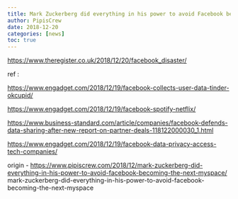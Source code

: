 ```yaml
---
title: Mark Zuckerberg did everything in his power to avoid Facebook becoming the next MySpace
author: PipisCrew
date: 2018-12-20
categories: [news]
toc: true
---
```


https://www.theregister.co.uk/2018/12/20/facebook_disaster/

ref : 

https://www.engadget.com/2018/12/19/facebook-collects-user-data-tinder-okcupid/

https://www.engadget.com/2018/12/19/facebook-spotify-netflix/

https://www.business-standard.com/article/companies/facebook-defends-data-sharing-after-new-report-on-partner-deals-118122000030_1.html

https://www.engadget.com/2018/12/19/facebook-data-privacy-access-tech-companies/

origin - https://www.pipiscrew.com/2018/12/mark-zuckerberg-did-everything-in-his-power-to-avoid-facebook-becoming-the-next-myspace/ mark-zuckerberg-did-everything-in-his-power-to-avoid-facebook-becoming-the-next-myspace